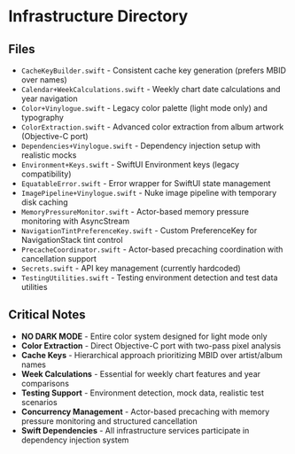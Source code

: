 # Infrastructure Directory

## Files
- `CacheKeyBuilder.swift` - Consistent cache key generation (prefers MBID over names)
- `Calendar+WeekCalculations.swift` - Weekly chart date calculations and year navigation
- `Color+Vinylogue.swift` - Legacy color palette (light mode only) and typography
- `ColorExtraction.swift` - Advanced color extraction from album artwork (Objective-C port)
- `Dependencies+Vinylogue.swift` - Dependency injection setup with realistic mocks
- `Environment+Keys.swift` - SwiftUI Environment keys (legacy compatibility)
- `EquatableError.swift` - Error wrapper for SwiftUI state management
- `ImagePipeline+Vinylogue.swift` - Nuke image pipeline with temporary disk caching
- `MemoryPressureMonitor.swift` - Actor-based memory pressure monitoring with AsyncStream
- `NavigationTintPreferenceKey.swift` - Custom PreferenceKey for NavigationStack tint control
- `PrecacheCoordinator.swift` - Actor-based precaching coordination with cancellation support
- `Secrets.swift` - API key management (currently hardcoded)
- `TestingUtilities.swift` - Testing environment detection and test data utilities

## Critical Notes
- **NO DARK MODE** - Entire color system designed for light mode only
- **Color Extraction** - Direct Objective-C port with two-pass pixel analysis
- **Cache Keys** - Hierarchical approach prioritizing MBID over artist/album names
- **Week Calculations** - Essential for weekly chart features and year comparisons
- **Testing Support** - Environment detection, mock data, realistic test scenarios
- **Concurrency Management** - Actor-based precaching with memory pressure monitoring and structured cancellation
- **Swift Dependencies** - All infrastructure services participate in dependency injection system